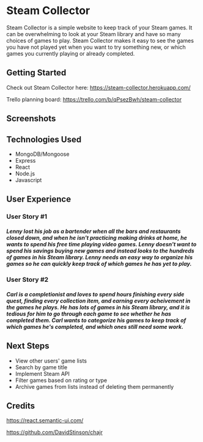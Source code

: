 # Steam Collector
Steam Collector is a simple website to keep track of your Steam games.  It  can be overwhelming to look at your Steam library and have so many choices of games to play.  Steam Collector makes it easy to see the games you have not played yet when you want to try something new, or which games you currently playing or already completed.

## Getting Started

Check out Steam Collector here:
https://steam-collector.herokuapp.com/

Trello planning board:
https://trello.com/b/qPsezBwh/steam-collector

## Screenshots



## Technologies Used
- MongoDB/Mongoose
- Express
- React
- Node.js
- Javascript

## User Experience

### User Story #1
##### Lenny lost his job as a bartender when all the bars and restaurants closed down, and when he isn't practicing making drinks at home, he wants to spend his free time playing video games.  Lenny doesn't want to spend his savings buying new games and instead looks to the hundreds of games in his Steam library. Lenny needs an easy way to organize his games so he can quickly keep track of which games he has yet to play.

### User Story #2
##### Carl is a completionist and loves to spend hours finishing every side quest, finding every collection item, and earning every acheivement in the games he plays.  He has lots of games in his Steam library, and it is tedious for him to go through each game to see whether he has completed them.  Carl wants to categorize his games to keep track of which games he's completed, and which ones still need some work.



## Next Steps
- View other users' game lists
- Search by game title
- Implement Steam API
- Filter games based on rating or type
- Archive games from lists instead of deleting them permanently

## Credits

https://react.semantic-ui.com/

https://github.com/DavidStinson/chajr